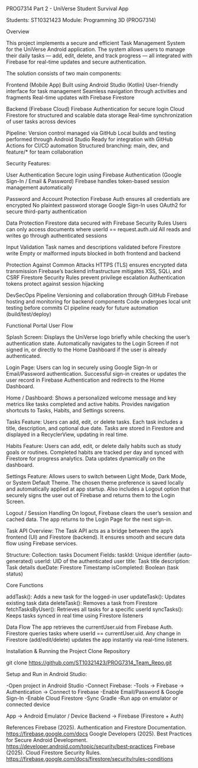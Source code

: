 PROG7314 Part 2 - UniVerse Student Survival App

Students: ST10321423
Module: Programming 3D (PROG7314)

Overview

This project implements a secure and efficient Task Management System for the UniVerse Android application. The system allows users to manage their daily tasks — add, edit, delete, and track progress — all integrated with Firebase for real-time updates and secure authentication.

The solution consists of two main components:

Frontend (Mobile App)
Built using Android Studio (Kotlin)
User-friendly interface for task management
Seamless navigation through activities and fragments
Real-time updates with Firebase Firestore

Backend (Firebase Cloud)
Firebase Authentication for secure login
Cloud Firestore for structured and scalable data storage
Real-time synchronization of user tasks across devices

Pipeline:
Version control managed via GitHub
Local builds and testing performed through Android Studio
Ready for integration with GitHub Actions for CI/CD automation
Structured branching: main, dev, and feature/* for team collaboration

Security Features:

User Authentication
Secure login using Firebase Authentication (Google Sign-In / Email & Password)
Firebase handles token-based session management automatically

Password and Account Protection
Firebase Auth ensures all credentials are encrypted
No plaintext password storage
Google Sign-In uses OAuth2 for secure third-party authentication

Data Protection
Firestore data secured with Firebase Security Rules
Users can only access documents where userId == request.auth.uid
All reads and writes go through authenticated sessions

Input Validation
Task names and descriptions validated before Firestore write
Empty or malformed inputs blocked in both frontend and backend

Protection Against Common Attacks
HTTPS (TLS) ensures encrypted data transmission
Firebase’s backend infrastructure mitigates XSS, SQLi, and CSRF
Firestore Security Rules prevent privilege escalation
Authentication tokens protect against session hijacking

DevSecOps Pipeline
Versioning and collaboration through GitHub
Firebase hosting and monitoring for backend components
Code undergoes local unit testing before commits
CI pipeline ready for future automation (build/test/deploy)

Functional Portal
User Flow

Splash Screen:
Displays the UniVerse logo briefly while checking the user’s authentication state.
Automatically navigates to the Login Screen if not signed in, or directly to the Home Dashboard if the user is already authenticated.

Login Page:
Users can log in securely using Google Sign-In or Email/Password authentication.
Successful sign-in creates or updates the user record in Firebase Authentication and redirects to the Home Dashboard.

Home / Dashboard:
Shows a personalized welcome message and key metrics like tasks completed and active habits.
Provides navigation shortcuts to Tasks, Habits, and Settings screens.

Tasks Feature:
Users can add, edit, or delete tasks.
Each task includes a title, description, and optional due date.
Tasks are stored in Firestore and displayed in a RecyclerView, updating in real time.

Habits Feature:
Users can add, edit, or delete daily habits such as study goals or routines.
Completed habits are tracked per day and synced with Firestore for progress analytics.
Data updates dynamically on the dashboard.

Settings Feature:
Allows users to switch between Light Mode, Dark Mode, or System Default Theme.
The chosen theme preference is saved locally and automatically applied at app startup.
Also includes a Logout option that securely signs the user out of Firebase and returns them to the Login Screen.

Logout / Session Handling
On logout, Firebase clears the user’s session and cached data.
The app returns to the Login Page for the next sign-in.

Task API Overview:
The Task API acts as a bridge between the app’s frontend (UI) and Firestore (backend).
It ensures smooth and secure data flow using Firebase services.

Structure:
Collection: tasks
Document Fields:
taskId: Unique identifier (auto-generated)
userId: UID of the authenticated user
title: Task title
description: Task details
dueDate: Firestore Timestamp
isCompleted: Boolean (task status)

Core Functions
	
addTask():	Adds a new task for the logged-in user
updateTask():	Updates existing task data
deleteTask():	Removes a task from Firestore
fetchTasksByUser():	Retrieves all tasks for a specific userId
syncTasks():	Keeps tasks synced in real time using Firestore listeners

Data Flow
The app retrieves the currentUser.uid from Firebase Auth.
Firestore queries tasks where userId == currentUser.uid.
Any change in Firestore (add/edit/delete) updates the app instantly via real-time listeners.

Installation & Running the Project
Clone Repository

git clone https://github.com/ST10321423/PROG7314_Team_Repo.git

Setup and Run in Android Studio:

-Open project in Android Studio
-Connect Firebase:
-Tools → Firebase → Authentication → Connect to Firebase
-Enable Email/Password & Google Sign-In
-Enable Cloud Firestore
-Sync Gradle
-Run app on emulator or connected device

App → Android Emulator / Device
Backend → Firebase (Firestore + Auth)

References
Firebase (2025). Authentication and Firestore Documentation.
https://firebase.google.com/docs
Google Developers (2025). Best Practices for Secure Android Development.
https://developer.android.com/topic/security/best-practices
Firebase (2025). Cloud Firestore Security Rules.
https://firebase.google.com/docs/firestore/security/rules-conditions
